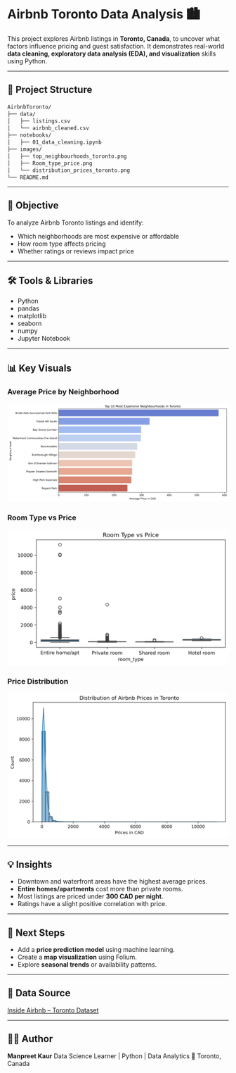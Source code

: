 # Airbnb Toronto Data Analysis 🏙️

This project explores Airbnb listings in **Toronto, Canada**, to uncover what factors influence pricing and guest satisfaction.
It demonstrates real-world **data cleaning, exploratory data analysis (EDA), and visualization** skills using Python.

---

## 📂 Project Structure

```
AirbnbToronto/
├── data/
│   ├── listings.csv
│   └── airbnb_cleaned.csv
├── notebooks/
│   ├── 01_data_cleaning.ipynb
├── images/
│   ├── top_neighbourhoods_toronto.png
│   ├── Room_type_price.png
│   └── distribution_prices_toronto.png
└── README.md
```

---

## 🧠 Objective

To analyze Airbnb Toronto listings and identify:

* Which neighborhoods are most expensive or affordable
* How room type affects pricing
* Whether ratings or reviews impact price

---

## 🛠️ Tools & Libraries

* Python
* pandas
* matplotlib
* seaborn
* numpy
* Jupyter Notebook

---

## 📊 Key Visuals

### Average Price by Neighborhood

![top_neighbourhoods](top_neighbourhoods_toronto.png)

### Room Type vs Price

![Room_type_price](Room_type_price.png)

### Price Distribution

![distribution_prices_toronto](distribution_prices_toronto.png)

---

## 💡 Insights

* Downtown and waterfront areas have the highest average prices.
* **Entire homes/apartments** cost more than private rooms.
* Most listings are priced under **300 CAD per night**.
* Ratings have a slight positive correlation with price.

---

## 🚀 Next Steps

* Add a **price prediction model** using machine learning.
* Create a **map visualization** using Folium.
* Explore **seasonal trends** or availability patterns.

---

## 🧾 Data Source

[Inside Airbnb – Toronto Dataset](http://insideairbnb.com/get-the-data.html)

---

## 👩‍💻 Author

**Manpreet Kaur**
Data Science Learner | Python | Data Analytics
📍 Toronto, Canada
